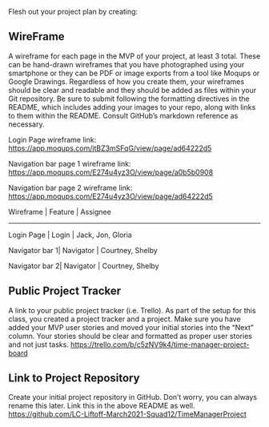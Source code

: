 Flesh out your project plan by creating:
## WireFrame
A wireframe for each page in the MVP of your project, at least 3 total. These can be hand-drawn wireframes that you have photographed using your smartphone or they can be PDF or image exports from a tool like Moqups or Google Drawings. Regardless of how you create them, your wireframes should be clear and readable and they should be added as files within your Git repository. Be sure to submit following the formatting directives in the README, which includes adding your images to your repo, along with links to them within the README. Consult GitHub’s markdown reference as necessary.

Login Page wireframe link: https://app.moqups.com/jtBZ3mSFqG/view/page/ad64222d5

Navigation bar page 1 wireframe link: https://app.moqups.com/E274u4yz3O/view/page/a0b5b0908

Navigation bar page 2 wireframe link: https://app.moqups.com/E274u4yz3O/view/page/ad64222d5

Wireframe  | Feature | Assignee       
_____________________________________________
Login Page     | Login     | Jack, Jon, Gloria		  

Navigator bar 1| Navigator | Courtney, Shelby

Navigator bar 2| Navigator | Courtney, Shelby

## Public Project Tracker
A link to your public project tracker (i.e. Trello). As part of the setup for this class, you created a project tracker and a project. Make sure you have added your MVP user stories and moved your initial stories into the “Next” column. Your stories should be clear and formatted as proper user stories and not just tasks.
https://trello.com/b/c5zNV9k4/time-manager-project-board

## Link to Project Repository
Create your initial project repository in GitHub. Don’t worry, you can always rename this later. Link this in the above README as well.
https://github.com/LC-Liftoff-March2021-Squad12/TimeManagerProject